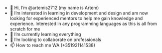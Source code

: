 - 👋 Hi, I’m @artemis2712 (my name is Artem)
- 👀 I’m interested in learning in development and design and am now looking for experienced mentors to help me gain knowledge and experience. Interested in any programming languages as this is all from scratch for me
- 🌱 I’m currently learning everything
- 💞️ I’m looking to collaborate on professionals
- 📫 How to reach me WA (+351921141538)

<!---
artemis2712/artemis2712 is a ✨ special ✨ repository because its `README.md` (this file) appears on your GitHub profile.
You can click the Preview link to take a look at your changes.
--->
